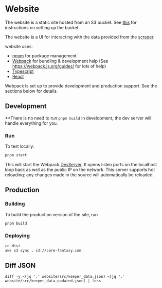 # Website
The website is a static site hosted from an S3 bucket. See [this](https://docs.aws.amazon.com/AmazonS3/latest/userguide/website-hosting-custom-domain-walkthrough.html)
for instructions on setting up the bucket.

The website is a UI for interacting with the data provided from the [scraper](../scraper).

website uses:
* [pnpm](https://pnpm.io) for package management
* [Webpack](https://webpack.js.org) for bundling & development help (See https://webpack.js.org/guides/ for lots of help)
* [Typescript](https://www.typescriptlang.org)
* [React](https://react.dev/)

Webpack is set up to provide development and production support. See the sections below for details.

## Development

**There is no need to run `pnpm build` in development, the dev server will handle everything for you.

### Run
To test locally:
```bash
pnpm start
```
This will start the Webpack [DevServer](https://webpack.js.org/configuration/dev-server/). It opens listen ports
on the localhost loop back as well as the public IP on the network. This server supports hot reloading: any changes
made in the source will automatically be reloaded.

## Production

### Building
To build the production version of the site, run
```bash
pnpm build
```

### Deploying
```bash
cd dist
aws s3 sync . s3://core-fantasy.com
```

## Diff JSON
`diff -y <(jq '.' website/src/keeper_data.json) <(jq '.' website/src/keeper_data_updated.json) | less`

